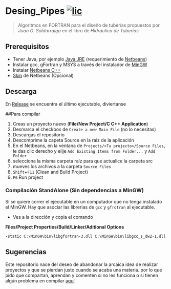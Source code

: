 # Desing_Pipes  [![lic](https://img.shields.io/badge/Licence-MIT-blue.svg)](LICENSE)
> Algoritmos en FORTRAN para el diseño de tuberías propuestos por *Juan G. Saldarraiga* en el libro de *Hidráulica de Tuberías*


## Prerequisitos
 - Tener Java, por ejemplo [Java JRE] (requerimiento de [Netbeans])
 - Instalar gcc, gFortran y MSYS a través del instalador de [MinGW]
 - Instalar [Netbeans C++]
 - [Skin] de Netbeans (Opcional)
 
## Descarga
 En [Release] se encuentra el último ejecutable, diviertanse

##Para compilar

 1. Creas un proyecto nuevo (**File/New Project/C C++ Application**)
 2. Desmarca el checkbox de `Create a new Main File` (no lo necesitas)
 3. Descargas el repositorio
 4. Descomprime la capeta Source en la raiz de la aplicación
 5. En el Netbeans, en la ventana de `Projects/<Tu projecto>/Source Files`, le das clic derecho y elije `Add Existing Items from Folder...` y `Add Folder`
 6. selecciona la misma carpeta raíz para que actualice la carpeta src
 7. mueves los archivos a la carpeta `Source Files`
 8. `Shift`+`F11` (Clean and Build Project)
 9. `F6` Run project

### Compilación StandAlone (Sin dependencias a MinGW)
Si se quiere correr el ejecutable en un computador que no tenga instalado el MinGW. Hay que asociar las librerias de `gcc` y `gfrotran` al ejecutable. 

 - Ves a la dirección y copia el comando

**Files/Project Properties/Build/Linker/Aditional Options**

	-static C:\MinGW\bin\libgfortran-3.dll C:\MinGW\bin\libgcc_s_dw2-1.dll

## Sugerencias
Este repositorio nace del deseo de abandonar la arcaica idea de realizar proyectos y que se pierdan justo cuando se acaba una materia. por lo que pido que compartan, aprendan y comenten si no les funciona o si tienen algún problema en compilar [aquí](https://github.com/Athesto/Desing_Pipes/issues)

[Release]: https://github.com/Athesto/Desing_Pipes/releases
[Netbeans]: https://netbeans.org/community/releases/82/install.html#requiredsoftware
[licence]: http://google.com
[Java JRE]: http://www.oracle.com/technetwork/java/javase/downloads/index.html
[MinGW]: http://www.mingw.org/
[Netbeans C++]: https://netbeans.org/downloads/
[Skin]: http://plugins.netbeans.org/plugin/62424/darcula-laf-for-netbeans
